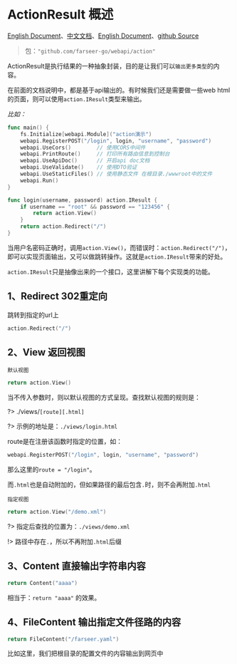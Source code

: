 # ActionResult 概述
[English Document](https://farseer-go.gitee.io/en-us/)、[中文文档](https://farseer-go.gitee.io/)、[English Document](https://farseer-go.github.io/doc/en-us/)、[github Source](https://github.com/farseer-go/webapi)

> 包：`"github.com/farseer-go/webapi/action"`

ActionResult是执行结果的一种抽象封装，目的是让我们可以`输出更多类型`的内容。

在前面的文档说明中，都是基于api输出的。有时候我们还是需要做一些web html的页面，则可以使用`action.IResult`类型来输出。

_比如：_
```go
func main() {
	fs.Initialize[webapi.Module]("action演示")
	webapi.RegisterPOST("/login", login, "username", "password")
    webapi.UseCors()        // 使用CORS中间件
    webapi.PrintRoute()     // 打印所有路由信息到控制台
    webapi.UseApiDoc()      // 开启api doc文档
    webapi.UseValidate()    // 使用DTO验证
    webapi.UseStaticFiles() // 使用静态文件 在根目录./wwwroot中的文件
	webapi.Run()
}

func login(username, password) action.IResult {
	if username == "root" && password == "123456" {
		return action.View()
	}
	return action.Redirect("/")
}
```

当用户名密码正确时，调用`action.View()`，而错误时：`action.Redirect("/")`，即可以实现页面输出，又可以做跳转操作。这就是`action.IResult`带来的好处。

`action.IResult`只是抽像出来的一个接口，这里讲解下每个实现类的功能。

## 1、Redirect 302重定向
跳转到指定的url上
```go
action.Redirect("/")
```
## 2、View 返回视图
`默认视图`
```go
return action.View()
```
当不传入参数时，则以默认视图的方式呈现。查找默认视图的规则是：

?> ./views/`[route][.html]`

?>  示例的地址是：`./views/login.html`

route是在注册该函数时指定的位置，如：
```go
webapi.RegisterPOST("/login", login, "username", "password")
```
那么这里的`route = "/login"`。

而`.html`也是自动附加的，但如果路径的最后包含`.`时，则不会再附加`.html`

`指定视图`
```go
return action.View("/demo.xml")
```
?>  指定后查找的位置为：`./views/demo.xml`

!> 路径中存在`.`，所以不再附加`.html`后缀
## 3、Content 直接输出字符串内容
```go
return Content("aaaa")
```
相当于：`return "aaaa"` 的效果。
## 4、FileContent 输出指定文件径路的内容
```go
return FileContent("/farseer.yaml")
```
比如这里，我们把根目录的配置文件的内容输出到网页中